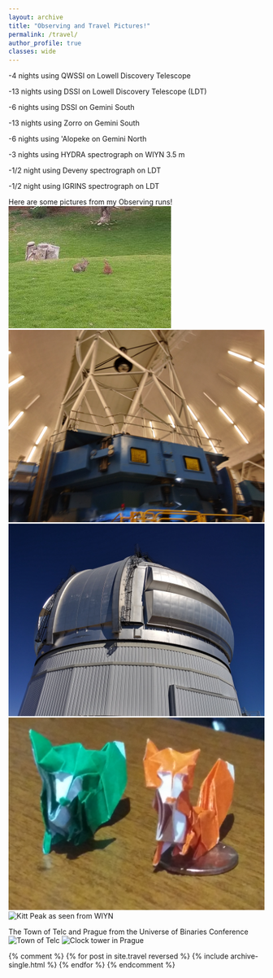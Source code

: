 ```yaml
---
layout: archive
title: "Observing and Travel Pictures!"
permalink: /travel/
author_profile: true
classes: wide
---
```


-4 nights using QWSSI on Lowell Discovery Telescope

-13 nights using DSSI on Lowell Discovery Telescope (LDT)

-6 nights using DSSI on Gemini South

-13 nights using Zorro on Gemini South

-6 nights using 'Alopeke on Gemini North

-3 nights using HYDRA spectrograph on WIYN 3.5 m

-1/2 night using Deveny spectrograph on LDT

-1/2 night using IGRINS spectrograph on LDT


Here are some pictures from my Observing runs!
<img src="../images/1540756255943.jpg" alt="Bunnies at Gemini South" class="Left">
<img src="../images/20181105_104411_HDR.jpg" alt="Gemini South Telescope" class="Left">
<img src="../images/20181105_103203_HDR.jpg" alt="DSSI!" class="right">
<img src="../images/20191014_010008_HDR.jpg" alt="'Alopeke and Zorro at Gemini North!" class="Left">
<img src="../images/20190324_153035_HDR.jpg" alt="Kitt Peak as seen from WIYN" class="right">

The Town of Telc and Prague from the Universe of Binaries Conference
<img src="../images/20190911_133101_HDR.jpg" alt="Town of Telc" class="Left">
<img src="../images/20190906_114143_HDR.jpg" alt="Clock tower in Prague" class="right">


{% comment %}
{% for post in site.travel reversed %}
  {% include archive-single.html %}
{% endfor %}
{% endcomment %}
